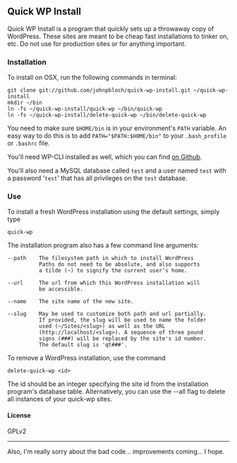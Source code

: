 Quick WP Install
----------------

Quick WP Install is a program that quickly sets up a throwaway copy of WordPress. These sites are meant to be cheap fast installations to tinker on, etc. Do not use for production sites or for anything important.

### Installation

To install on OSX, run the following commands in terminal:

    git clone git://github.com/johnpbloch/quick-wp-install.git ~/quick-wp-install
    mkdir ~/bin
    ln -fs ~/quick-wp-install/quick-wp ~/bin/quick-wp
    ln -fs ~/quick-wp-install/delete-quick-wp ~/bin/delete-quick-wp

You need to make sure `$HOME/bin` is in your environment's `PATH` variable. An easy way to do this is to add `PATH="$PATH:$HOME/bin"` to your `.bash_profile` or `.bashrc` file.

You'll need WP-CLI installed as well, which you can find [on Github](https://github.com/wp-cli/wp-cli).

You'll also need a MySQL database called `test` and a user named `test` with a password '`test`' that has all privileges on the `test` database.

### Use

To install a fresh WordPress installation using the default settings, simply type

    quick-wp

The installation program also has a few command line arguments:

    --path    The filesystem path in which to install WordPress
              Paths do not need to be absolute, and also supports
              a tilde (~) to signify the current user's home.
    
    --url     The url from which this WordPress installation will
              be accessible.
    
    --name    The site name of the new site.
    
    --slug    May be used to customize both path and url partially.
              If provided, the slug will be used to name the folder
              used (~/Sites/<slug>) as well as the URL
              (http://localhost/<slug>). A sequence of three pound
              signs (###) will be replaced by the site's id number.
              The default slug is 'qt###'.

To remove a WordPress installation, use the command

    delete-quick-wp <id>

The id should be an integer specifying the site id from the installation program's database table. Alternatively, you can use the --all flag to delete all instances of your quick-wp sites.

#### License

GPLv2


--------------------------------

Also, I'm really sorry about the bad code... improvements coming... I hope.
